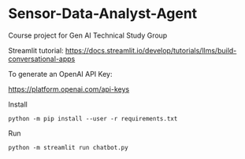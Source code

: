 # Sensor-Data-Analyst-Agent
Course project for Gen AI Technical Study Group

Streamlit tutorial:
https://docs.streamlit.io/develop/tutorials/llms/build-conversational-apps

To generate an OpenAI API Key:

https://platform.openai.com/api-keys

Install

```
python -m pip install --user -r requirements.txt
```

Run

```
python -m streamlit run chatbot.py
```
